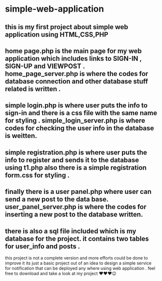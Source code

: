 # simple-web-application
this is my first project about simple web application using HTML,CSS,PHP
-------------------------------------------------------------------------
home page.php is the main page for my web application which includes links to SIGN-IN , SIGN-UP and VIEWPOST .
home_page_server.php is where the codes for database connection and other database stuff related is written .
-------------------------------------------------------------------------
simple login.php is where user puts the info to sign-in and there is a css file with the same name for styling .
simple_login_server.php is where codes for checking the user info in the database is weitten.
-------------------------------------------------------------------------
simple registration.php is where user puts the info to register and sends it to the database using 
t1.php also there is a simple registration form.css for styling .
------------------------------------------------------------------------
finally there is a user panel.php where user can send a new post to the data base.
user_panel_server.php is where the codes for inserting a new post to the database written.
-------------------------------------------------------------------------
there is also a sql file included which is my database for the project.
it contains two tables for user_info and posts .
-----------------------------------------------------------------------
this project is not a complete version and more efforts could be done to improve it its just a basic project out of an idea to design a simple service for notification that can be deployed any where using web application .
feel free to download and take a look at my project ❤❤❤😉
